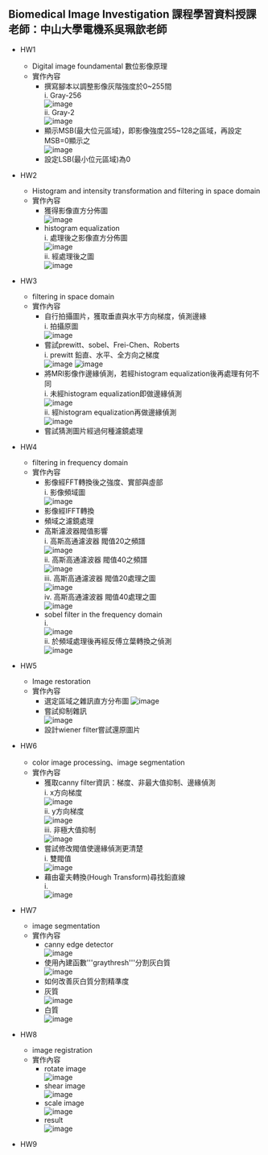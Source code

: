 Biomedical Image Investigation 課程學習資料授課老師：中山大學電機系吳珮歆老師
---
* HW1
  - Digital image foundamental 數位影像原理
  - 實作內容
    - 撰寫腳本以調整影像灰階強度於0~255間  
        i. Gray-256  
           ![image](https://github.com/autotntfan/BIP/blob/master/HW1/HW1_img/HW1_1.jpg)  
        ii. Gray-2  
           ![image](https://github.com/autotntfan/BIP/blob/master/HW1/HW1_img/HW1_2.jpg)  
    - 顯示MSB(最大位元區域)，即影像強度255~128之區域，再設定MSB=0顯示之  
           ![image](https://github.com/autotntfan/BIP/blob/master/HW1/HW1_img/HW1_4.jpg)  
    - 設定LSB(最小位元區域)為0
* HW2
  - Histogram and intensity transformation and filtering in space domain
  - 實作內容
    - 獲得影像直方分佈圖  
           ![image](https://github.com/autotntfan/BIP/blob/master/HW2/HW2_img/HW2_1.jpg)
    - histogram equalization  
        i. 處理後之影像直方分佈圖  
           ![image](https://github.com/autotntfan/BIP/blob/master/HW2/HW2_img/HW2_5.jpg)  
        ii. 經處理後之圖  
           ![image](https://github.com/autotntfan/BIP/blob/master/HW2/HW2_img/HW2_6.jpg)
        
* HW3
  - filtering in space domain
  - 實作內容
    - 自行拍攝圖片，獲取垂直與水平方向梯度，偵測邊緣  
        i. 拍攝原圖  
           ![image](https://github.com/autotntfan/BIP/blob/master/HW3/HW3_img/HW3_1.jpg)         
    - 嘗試prewitt、sobel、Frei-Chen、Roberts  
        i. prewitt 鉛直、水平、全方向之梯度  
           ![image](https://github.com/autotntfan/BIP/blob/master/HW3/HW3_img/HW3_2.jpg) 
           ![image](https://github.com/autotntfan/BIP/blob/master/HW3/HW3_img/HW3_3.jpg)  
    - 將MRI影像作邊緣偵測，若經histogram equalization後再處理有何不同  
        i. 未經histogram equalization即做邊緣偵測  
           ![image](https://github.com/autotntfan/BIP/blob/master/HW3/HW3_img/HW3_10.jpg)  
        ii. 經histogram equalization再做邊緣偵測  
           ![image](https://github.com/autotntfan/BIP/blob/master/HW3/HW3_img/HW3_13.jpg)  
    - 嘗試猜測圖片經過何種濾鏡處理
* HW4
  - filtering in frequency domain 
  - 實作內容
    - 影像經FFT轉換後之強度、實部與虛部  
        i. 影像頻域圖  
          ![image](https://github.com/autotntfan/BIP/blob/master/HW4/HW4_img/HW4_3.jpg)  
    - 影像經IFFT轉換  
    - 頻域之濾鏡處理  
    - 高斯濾波器閥值影響  
        i. 高斯高通濾波器 閥值20之頻譜  
           ![image](https://github.com/autotntfan/BIP/blob/master/HW4/HW4_img/HW4_11.jpg)  
        ii. 高斯高通濾波器 閥值40之頻譜  
           ![image](https://github.com/autotntfan/BIP/blob/master/HW4/HW4_img/HW4_12.jpg)  
        iii. 高斯高通濾波器 閥值20處理之圖  
           ![image](https://github.com/autotntfan/BIP/blob/master/HW4/HW4_img/HW4_13.jpg)  
        iv. 高斯高通濾波器 閥值40處理之圖  
           ![image](https://github.com/autotntfan/BIP/blob/master/HW4/HW4_img/HW4_14.jpg)  
    - sobel filter in the frequency domain  
        i.  
           ![image](https://github.com/autotntfan/BIP/blob/master/HW4/HW4_img/HW4_15.jpg)  
        ii. 於頻域處理後再經反傅立葉轉換之偵測  
           ![image](https://github.com/autotntfan/BIP/blob/master/HW4/HW4_img/HW4_16.jpg)  
* HW5
  - Image restoration
  - 實作內容
    - 選定區域之雜訊直方分布圖 
           ![image](https://github.com/autotntfan/BIP/blob/master/HW5/HW5_img/1.jpg)  
    - 嘗試抑制雜訊  
           ![image](https://github.com/autotntfan/BIP/blob/master/HW5/HW5_img/3.jpg)  
    - 設計wiener filter嘗試還原圖片
* HW6
  - color image processing、image segmentation
  - 實作內容
    - 獲取canny filter資訊：梯度、非最大值抑制、邊緣偵測  
        i. x方向梯度  
           ![image](https://github.com/autotntfan/BIP/blob/master/HW6/HW6_img/2.png)  
        ii. y方向梯度  
           ![image](https://github.com/autotntfan/BIP/blob/master/HW6/HW6_img/3.png)  
        iii. 非極大值抑制  
           ![image](https://github.com/autotntfan/BIP/blob/master/HW6/HW6_img/5.png)
    - 嘗試修改閥值使邊緣偵測更清楚  
        i. 雙閥值  
           ![image](https://github.com/autotntfan/BIP/blob/master/HW6/HW6_img/7.png)  
    - 藉由霍夫轉換(Hough Transform)尋找鉛直線  
        i.  
           ![image](https://github.com/autotntfan/BIP/blob/master/HW6/HW6_img/6.png)
* HW7
  - image segmentation
  - 實作內容
    - canny edge detector  
           ![image](https://github.com/autotntfan/BIP/blob/master/HW7/HW7_img/1.png)  
    - 使用內建函數'''graythresh'''分割灰白質  
          ![image](https://github.com/autotntfan/BIP/blob/master/HW7/HW7_img/2.png)  
    - 如何改善灰白質分割精準度  
    - 灰質  
          ![image](https://github.com/autotntfan/BIP/blob/master/HW7/HW7_img/3.png)    
    - 白質  
          ![image](https://github.com/autotntfan/BIP/blob/master/HW7/HW7_img/4.png)
* HW8  
  - image registration  
  - 實作內容  
    - rotate image  
      ![image](https://github.com/autotntfan/BIP/blob/master/HW8/image/rotate_withnear.png)  
    - shear image  
      ![image](https://github.com/autotntfan/BIP/blob/master/HW8/image/shearing.png)  
    - scale image  
      ![image](https://github.com/autotntfan/BIP/blob/master/HW8/image/scaling.png)  
    - result  
      ![image](https://github.com/autotntfan/BIP/blob/master/HW8/image/final.png)  
* HW9
    
